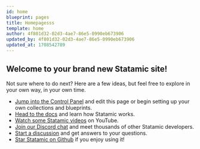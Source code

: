 ```yaml
---
id: home
blueprint: pages
title: Homepagesss
template: home
author: 4f801d32-02d3-4ae7-86e5-0990eb673906
updated_by: 4f801d32-02d3-4ae7-86e5-0990eb673906
updated_at: 1708542789
---
```

## Welcome to your brand new Statamic site!

Not sure where to do next? Here are a few ideas, but feel free to explore in your own way, in your own time.

- [Jump into the Control Panel](/cp) and edit this page or begin setting up your own collections and blueprints.
- [Head to the docs](https://statamic.dev) and learn how Statamic works.
- [Watch some Statamic videos](https://youtube.com/statamic) on YouTube.
- [Join our Discord chat](https://statamic.com/discord) and meet thousands of other Statamic developers.
- [Start a discussion](https://github.com/statamic/cms/discussions) and get answers to your questions.
- [Star Statamic on Github](https://github.com/statamic/cms) if you enjoy using it!